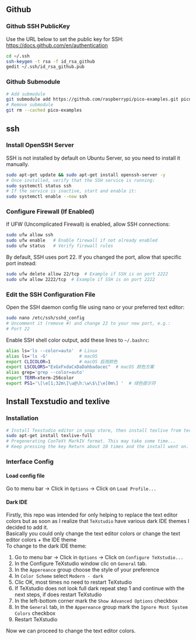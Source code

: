 ## Github
### Github SSH PublicKey
Use the URL below to set the public key for SSH: https://docs.github.com/en/authentication
```sh
cd ~/.ssh
ssh-keygen -t rsa -f id_rsa_github
gedit ~/.ssh/id_rsa_github.pub
```

### Github Submodule
```sh
# Add submodule
git submodule add https://github.com/raspberrypi/pico-examples.git pico-examples
# Remove submodule
git rm --cached pico-examples
```

## ssh
### Install OpenSSH Server
SSH is not installed by default on Ubuntu Server, so you need to install it manually.
```sh
sudo apt-get update && sudo apt-get install openssh-server -y
# Once installed, verify that the SSH service is running:
sudo systemctl status ssh
# If the service is inactive, start and enable it:
sudo systemctl enable --now ssh
```
### Configure Firewall (If Enabled)
If UFW (Uncomplicated Firewall) is enabled, allow SSH connections:
```sh
sudo ufw allow ssh
sudo ufw enable   # Enable firewall if not already enabled
sudo ufw status   # Verify firewall rules
```
By default, SSH uses port 22. If you changed the port, allow that specific port instead:
```sh
sudo ufw delete allow 22/tcp  # Example if SSH is on port 2222
sudo ufw allow 2222/tcp  # Example if SSH is on port 2222
```

### Edit the SSH Configuration File
Open the SSH daemon config file using nano or your preferred text editor:
```sh
sudo nano /etc/ssh/sshd_config
# Uncomment it (remove #) and change 22 to your new port, e.g.:
# Port 22
```
Enable SSH shell color output, add these lines to `~/.bashrc`:
```sh
alias ls='ls --color=auto'  # Linux
alias ls='ls -G'            # macOS
export CLICOLOR=1           # macOS 启用颜色
export LSCOLORS="ExGxFxdaCxDaDahbadacec"  # macOS 颜色方案
alias grep='grep --color=auto'
export TERM=xterm-256color
export PS1='\[\e[1;32m\]\u@\h:\w\$\[\e[0m\] '  # 绿色提示符
```

## Install Texstudio and texlive
### Installation
```sh
# Install Texstudio editor in snap store, then install texlive from terminal:
sudo apt-get install texlive-full
# Pregenerating ConTeXt MarkIV format. This may take some time...
# Keep pressing the key Return about 10 times and the install went on.
```
### Interface Config
#### Load config file

Go to menu bar -> Click in `Options`  -> Click on `Load Profile...`


#### Dark IDE

Firstly, this repo was intended for only helping to replace the text editor colors but as soon as I realize that `TeXstudio` have various dark IDE themes I decided to add it.  
Basically you could only change the text editor colors or change the text editor colors + the IDE theme  
To change to the dark IDE theme:

1. Go to menu bar -> Click in `Options`  -> Click on `Configure TeXstudio...`
2. In the Configure TeXstudio window clic on `General` tab.
3. In the `Appereance` group choose the style of your preference
4. In `Color Scheme` select `Modern - dark`
5. Clic OK, most times no need to restart TeXstudio
6. If TeXstudio does not look full dark repeat step 1 and continue with the next steps, if does restart TeXstudio
7. In the left-bottom corner mark the `Show Advanced Options` checkbox
8. In the `General` tab, in the `Appereance` group mark the `Ignore Most System Colors` checkbox
9. Restart TeXstudio

Now we can proceed to change the text editor colors.
